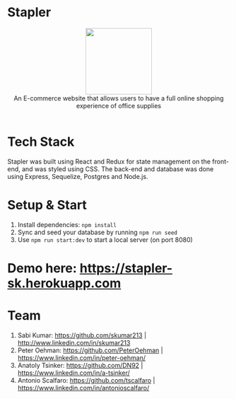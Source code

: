 # Stapler

<div align='center'>
<img src="public/STAPLER.png" height='150'>
</div>
<div align='center'>An E-commerce website that allows users to have a full online shopping experience of office supplies</div>
<br/>

# Tech Stack

Stapler was built using React and Redux for state management on the front-end, and was styled using CSS. The back-end and database was done using Express, Sequelize, Postgres and Node.js.

# Setup & Start

1. Install dependencies: `npm install`
2. Sync and seed your database by running `npm run seed`
3. Use `npm run start:dev` to start a local server (on port 8080)


# Demo here: https://stapler-sk.herokuapp.com

# Team
1. Sabi Kumar: https://github.com/skumar213 | http://www.linkedin.com/in/skumar213
2. Peter Oehman: https://github.com/PeterOehman | https://www.linkedin.com/in/peter-oehman/
3. Anatoly Tsinker: https://github.com/DN92 | https://www.linkedin.com/in/a-tsinker/
4. Antonio Scalfaro: https://github.com/tscalfaro | https://www.linkedin.com/in/antonioscalfaro/
